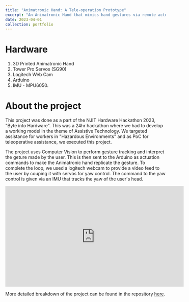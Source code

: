 ```yaml
---
title: "Animatronic Hand: A Tele-operation Prototype"
excerpt: "An Animatronic Hand that mimics hand gestures via remote actuation commands. Done during the NJIT Hardware Hackathon, Byte into Hardware. <br/><br/><img src='/images/Archi.png' height='300'>"
date: 2023-04-01
collection: portfolio
---
```


Hardware
===
1. 3D Printed Animatronic Hand
2. Tower Pro Servos (SG90)
3. Logitech Web Cam
4. Arduino
5. IMU - MPU6050.

About the project
===
This project was done as a part of the NJIT Hardware Hackathon 2023, "Byte into Hardware". This was a 24hr hackathon where we had to develop a working model in the theme of Assistive Technology. We targeted assistance for workers in "Hazardous Environments" and as PoC for teleoperative assistance, we executed this project.

The project uses Computer Vision to perform gesture tracking and interpret the geture made by the user. This is then sent to the Arduino as actuation commands to make the Animatronic hand replicate the gesture.
To complete the loop, we used a logitech webcam to provide a video feed to the user by couping it with servos for yaw control. The command to the yaw control is given via an IMU that tracks the yaw of the user's head.


<iframe width="560" height="315" src="https://www.youtube.com/embed/Sb4F23Tmr3c?si=DhgsqGnh2qYovL29" title="YouTube video player" frameborder="0" allow="accelerometer; autoplay; clipboard-write; encrypted-media; gyroscope; picture-in-picture; web-share" allowfullscreen></iframe>


More detailed breakdown of the project can be found in the repository [here](https://https://github.com/govind-aadithya/Animetronic-Hand).
